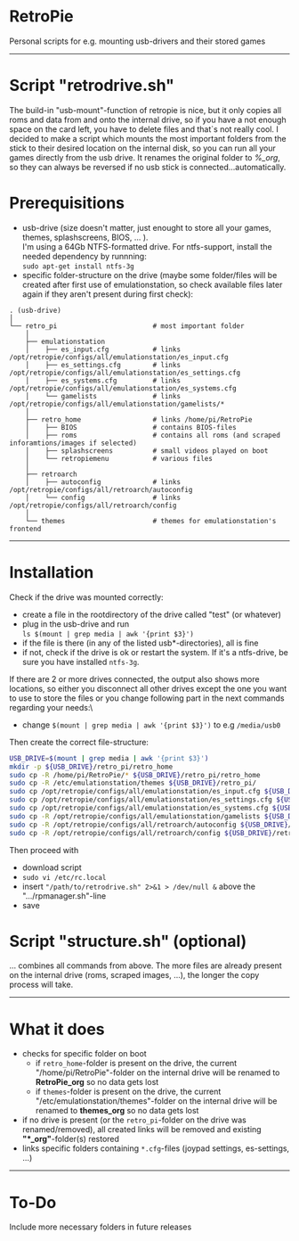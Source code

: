 # RetroPie
Personal scripts for e.g. mounting usb-drivers and their stored games  

---

# Script "retrodrive.sh"

The build-in "usb-mount"-function of retropie is nice, but it only copies all roms and data from and onto the internal drive, so if you have a not enough space on the card left, you have to delete files and that`s not really cool. I decided to make a script which mounts the most important folders from the stick to their desired location on the internal disk, so you can run all your games directly from the usb drive. It renames the original folder to *%_org*, so they can always be reversed if no usb stick is connected...automatically.

# Prerequisitions
- usb-drive (size doesn't matter, just enought to store all your games, themes, splashscreens, BIOS, ... ).\
I'm using a 64Gb NTFS-formatted drive. For ntfs-support, install the needed dependency by runnning:\
`sudo apt-get install ntfs-3g`
- specific folder-structure on the drive (maybe some folder/files will be created after first use of emulationstation, so check available files later again if they aren't present during first check):
```
. (usb-drive)
│
└── retro_pi                        # most important folder
    │ 
    ├── emulationstation
    │    ├── es_input.cfg           # links /opt/retropie/configs/all/emulationstation/es_input.cfg
    │    ├── es_settings.cfg        # links /opt/retropie/configs/all/emulationstation/es_settings.cfg
    │    ├── es_systems.cfg         # links /opt/retropie/configs/all/emulationstation/es_systems.cfg
    │    └── gamelists              # links /opt/retropie/configs/all/emulationstation/gamelists/*
    │ 
    ├── retro_home                  # links /home/pi/RetroPie
    │    ├── BIOS                   # contains BIOS-files
    │    ├── roms                   # contains all roms (and scraped inforamtions/images if selected)
    │    ├── splashscreens          # small videos played on boot
    │    └── retropiemenu           # various files
    │ 
    ├── retroarch
    │    ├── autoconfig             # links /opt/retropie/configs/all/retroarch/autoconfig
    │    └── config                 # links /opt/retropie/configs/all/retroarch/config
    │ 
    └── themes                      # themes for emulationstation's frontend
```

---

# Installation

Check if the drive was mounted correctly:
- create a file in the rootdirectory of the drive called "test" (or whatever)
- plug in the usb-drive and run\
`ls $(mount | grep media | awk '{print $3}')`
- if the file is there (in any of the listed usb*-directories), all is fine
- if not, check if the drive is ok or restart the system. If it's a ntfs-drive, be sure you have installed `ntfs-3g`.

If there are 2 or more drives connected, the output also shows more locations, so either you disconnect all other drives except the one you want to use to store the files or you change following part in the next commands regarding your needs:\
- change `$(mount | grep media | awk '{print $3}')` to e.g `/media/usb0`

Then create the correct file-structure:
```bash
USB_DRIVE=$(mount | grep media | awk '{print $3}')
mkdir -p ${USB_DRIVE}/retro_pi/retro_home
sudo cp -R /home/pi/RetroPie/* ${USB_DRIVE}/retro_pi/retro_home
sudo cp -R /etc/emulationstation/themes ${USB_DRIVE}/retro_pi/
sudo cp /opt/retropie/configs/all/emulationstation/es_input.cfg ${USB_DRIVE}/retro_pi/emulationstation/
sudo cp /opt/retropie/configs/all/emulationstation/es_settings.cfg ${USB_DRIVE}/retro_pi/emulationstation/
sudo cp /opt/retropie/configs/all/emulationstation/es_systems.cfg ${USB_DRIVE}/retro_pi/emulationstation/
sudo cp -R /opt/retropie/configs/all/emulationstation/gamelists ${USB_DRIVE}/retro_pi/emulationstation/
sudo cp -R /opt/retropie/configs/all/retroarch/autoconfig ${USB_DRIVE}/retro_pi/retroarch/
sudo cp -R /opt/retropie/configs/all/retroarch/config ${USB_DRIVE}/retro_pi/retroarch/
```

Then proceed with
- download script
- `sudo vi /etc/rc.local`
- insert `"/path/to/retrodrive.sh" 2>&1 > /dev/null &` above the ".../rpmanager.sh"-line
- save

# Script "structure.sh" (optional)
... combines all commands from above. The more files are already present on the internal drive (roms, scraped images, ...), the longer the copy process will take.

---

# What it does

- checks for specific folder on boot
  - if `retro_home`-folder is present on the drive, the current "/home/pi/RetroPie"-folder on the internal drive will be renamed to **RetroPie_org** so no data gets lost
  - if `themes`-folder is present on the drive, the current "/etc/emulationstation/themes"-folder on the internal drive will be renamed to **themes_org** so no data gets lost
- if no drive is present (or the `retro_pi`-folder on the drive was renamed/removed), all created links will be removed and existing **"\*_org"**-folder(s) restored
- links specific folders containing `*.cfg`-files (joypad settings, es-settings, ...)

---

# To-Do

Include more necessary folders in future releases

